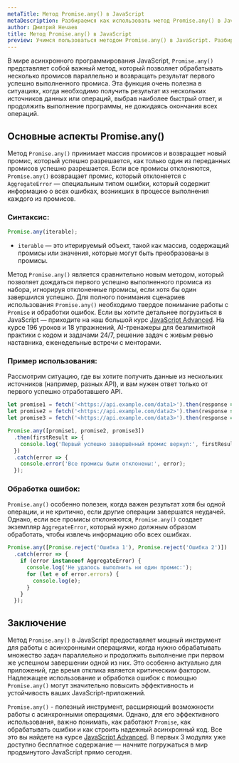 ```yaml
---
metaTitle: Метод Promise.any() в JavaScript
metaDescription: Разбираемся как использовать метод Promise.any() в JavaScript
author: Дмитрий Нечаев
title: Метод Promise.any() в JavaScript
preview: Учимся пользоваться методом Promise.any() в JavaScript. Разбираем примеры использования
---
```


В мире асинхронного программирования JavaScript, `Promise.any()` представляет собой важный метод, который позволяет обрабатывать несколько промисов параллельно и возвращать результат первого успешно выполненного промиса. Эта функция очень полезна в ситуациях, когда необходимо получить результат из нескольких источников данных или операций, выбрав наиболее быстрый ответ, и продолжить выполнение программы, не дожидаясь окончания всех операций.

## Основные аспекты Promise.any()

Метод `Promise.any()` принимает массив промисов и возвращает новый промис, который успешно разрешается, как только один из переданных промисов успешно разрешается. Если все промисы отклоняются, `Promise.any()` возвращает промис, который отклоняется с `AggregateError` — специальным типом ошибки, который содержит информацию о всех ошибках, возникших в процессе выполнения каждого из промисов.

### Синтаксис:

```jsx
Promise.any(iterable);

```

- `iterable` — это итерируемый объект, такой как массив, содержащий промисы или значения, которые могут быть преобразованы в промисы.

Метод `Promise.any()` является сравнительно новым методом, который позволяет дождаться первого успешно выполненного промиса из набора, игнорируя отклоненные промисы, если хотя бы один завершился успешно. Для полного понимания сценариев использования `Promise.any()` необходимо твердое понимание работы с `Promise` и обработки ошибок. Если вы хотите детальнее погрузиться в JavaScript — приходите на наш большой курс [JavaScript Advanced](https://purpleschool.ru/course/javascript-advanced?utm_source=knowledgebase&utm_medium=text&utm_campaign=metod-promise-any-v-javascript). На курсе 196 уроков и 18 упражнений, AI-тренажеры для безлимитной практики с кодом и задачами 24/7, решение задач с живым ревью наставника, еженедельные встречи с менторами.

### Пример использования:

Рассмотрим ситуацию, где вы хотите получить данные из нескольких источников (например, разных API), и вам нужен ответ только от первого успешно отработавшего API.

```jsx
let promise1 = fetch('<https://api.example.com/data1>').then(response => response.json());
let promise2 = fetch('<https://api.example.com/data2>').then(response => response.json());
let promise3 = fetch('<https://api.example.com/data3>').then(response => response.json());

Promise.any([promise1, promise2, promise3])
  .then(firstResult => {
    console.log('Первый успешно завершённый промис вернул:', firstResult);
  })
  .catch(error => {
    console.error('Все промисы были отклонены:', error);
  });

```

### Обработка ошибок:

`Promise.any()` особенно полезен, когда важен результат хотя бы одной операции, и не критично, если другие операции завершатся неудачей. Однако, если все промисы отклоняются, `Promise.any()` создает экземпляр `AggregateError`, который нужно должным образом обработать, чтобы извлечь информацию обо всех ошибках.

```jsx
Promise.any([Promise.reject('Ошибка 1'), Promise.reject('Ошибка 2')])
  .catch(error => {
    if (error instanceof AggregateError) {
      console.log('Не удалось выполнить ни один промис:');
      for (let e of error.errors) {
        console.log(e);
      }
    }
  });

```

## Заключение

Метод `Promise.any()` в JavaScript предоставляет мощный инструмент для работы с асинхронными операциями, когда нужно обрабатывать множество задач параллельно и продолжить выполнение при первом же успешном завершении одной из них. Это особенно актуально для приложений, где время отклика является критическим фактором. Надлежащее использование и обработка ошибок с помощью `Promise.any()` могут значительно повысить эффективность и устойчивость ваших JavaScript-приложений.

`Promise.any()` - полезный инструмент, расширяющий возможности работы с асинхронными операциями. Однако, для его эффективного использования, важно понимать, как работают `Promise`, как обрабатывать ошибки и как строить надежный асинхронный код.  Все это вы найдете на курсе [JavaScript Advanced](https://purpleschool.ru/course/javascript-advanced?utm_source=knowledgebase&utm_medium=text&utm_campaign=metod-promise-any-v-javascript). В первых 3 модулях уже доступно бесплатное содержание — начните погружаться в мир продвинутого JavaScript прямо сегодня.
